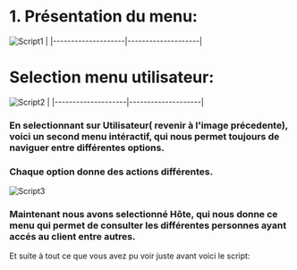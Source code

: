 # 1. Présentation du menu:
![Script1](https://github.com/user-attachments/assets/af34dc62-2920-47f1-83ca-626dcbe49c5f) | 
|--------------------|--------------------|

# Selection menu utilisateur:
![Script2](https://github.com/user-attachments/assets/d1eb8c03-b7b7-4a49-a096-4c500a37df11) | 
|--------------------|--------------------|

### En selectionnant sur Utilisateur( revenir à l'image précedente), voici un second menu intéractif, qui nous permet toujours de naviguer entre différentes options.
### Chaque option donne des actions différentes.

![Script3](https://github.com/user-attachments/assets/5c96d72d-e7a8-4756-8f98-032e020f2bc3)

### Maintenant nous avons selectionné Hôte, qui nous donne ce menu qui permet de consulter les différentes personnes ayant accés au client entre autres.

Et suite à tout ce que vous avez pu voir juste avant voici le script:




